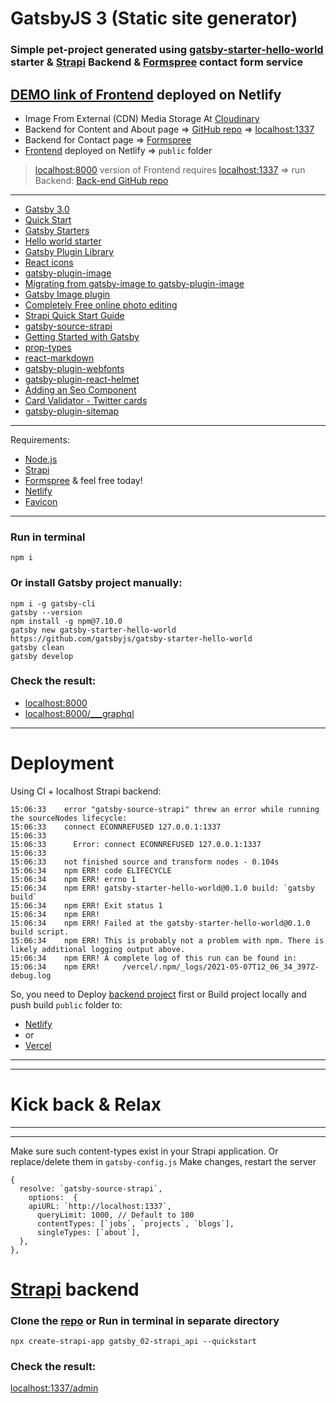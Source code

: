 # GatsbyJS 3 (Static site generator)

### Simple pet-project generated using [gatsby-starter-hello-world](https://www.gatsbyjs.com/starters/gatsbyjs/gatsby-starter-hello-world/) starter & [Strapi](https://strapi.io) Backend & [Formspree](https://formspree.io) contact form service

## [DEMO link of Frontend](https://gatsby-v3-strapi-frontend.netlify.app/) deployed on Netlify

- Image From External (CDN) Media Storage At [Cloudinary](https://cloudinary.com/)
- Backend for Content and About page => [GitHub repo](https://github.com/WebDevelopUa/gatsby_02-strapi_api)
  => [localhost:1337](http://localhost:1337)
- Backend for Contact page => [Formspree](https://formspree.io)
- [Frontend](https://gatsby-v3-strapi-frontend.netlify.app) deployed on Netlify => ```public``` folder

> [localhost:8000](http://localhost:8000) version of Frontend requires [localhost:1337](http://localhost:1337) => run Backend: [Back-end GitHub repo](https://github.com/WebDevelopUa/gatsby_02-strapi_api)

-----------

- [Gatsby 3.0](https://www.gatsbyjs.com)
- [Quick Start](https://www.gatsbyjs.com/docs/quick-start)
- [Gatsby Starters](https://www.gatsbyjs.com/starters/?v=3)
- [Hello world starter](https://www.gatsbyjs.com/starters/gatsbyjs/gatsby-starter-hello-world/)
- [Gatsby Plugin Library](https://www.gatsbyjs.com/plugins/)
- [React icons](https://react-icons.github.io/react-icons/)
- [gatsby-plugin-image](https://www.gatsbyjs.com/plugins/gatsby-plugin-image)
- [Migrating from gatsby-image to gatsby-plugin-image](https://www.gatsbyjs.com/docs/reference/release-notes/image-migration-guide/)
- [Gatsby Image plugin](https://www.gatsbyjs.com/docs/reference/built-in-components/gatsby-plugin-image/#restrictions-on-using-staticimage)
- [Completely Free online photo editing](https://www10.lunapic.com/editor/)
- [Strapi Quick Start Guide](https://strapi.io/documentation/developer-docs/latest/getting-started/quick-start.html#_1-install-strapi-and-create-a-new-project)
- [gatsby-source-strapi](https://www.npmjs.com/package/gatsby-source-strapi)
- [Getting Started with Gatsby](https://strapi.io/documentation/developer-docs/latest/developer-resources/content-api/integrations/gatsby.html#create-a-gatsby-app)
- [prop-types](https://www.npmjs.com/package/prop-types)
- [react-markdown](https://www.npmjs.com/package/react-markdown)
- [gatsby-plugin-webfonts](https://www.gatsbyjs.com/plugins/gatsby-plugin-webfonts/)
- [gatsby-plugin-react-helmet](https://www.gatsbyjs.com/plugins/gatsby-plugin-react-helmet/)
- [Adding an Seo Component](https://www.gatsbyjs.com/docs/add-seo-component/)
- [Card Validator - Twitter cards](https://cards-dev.twitter.com/validator)
- [gatsby-plugin-sitemap](https://www.gatsbyjs.com/plugins/gatsby-plugin-sitemap/)

-----

Requirements:

- [Node.js](https://nodejs.org/uk/)
- [Strapi](https://strapi.io)
- [Formspree](https://formspree.io) & feel free today!
- [Netlify](https://www.netlify.com)
- [Favicon](https://favicon.io/favicon-generator/)

-----

### Run in terminal

``` 
npm i
```

### Or install Gatsby project manually:

``` 
npm i -g gatsby-cli
gatsby --version
npm install -g npm@7.10.0
gatsby new gatsby-starter-hello-world https://github.com/gatsbyjs/gatsby-starter-hello-world
gatsby clean
gatsby develop
```

### Check the result:

- [localhost:8000](http://localhost:8000)
- [localhost:8000/___graphql](http://localhost:8000/___graphql)

--------

# Deployment

Using CI + localhost Strapi backend:

``` 
15:06:33	error "gatsby-source-strapi" threw an error while running the sourceNodes lifecycle:
15:06:33	connect ECONNREFUSED 127.0.0.1:1337
15:06:33	
15:06:33	  Error: connect ECONNREFUSED 127.0.0.1:1337
15:06:33	
15:06:33	not finished source and transform nodes - 0.104s
15:06:34	npm ERR! code ELIFECYCLE
15:06:34	npm ERR! errno 1
15:06:34	npm ERR! gatsby-starter-hello-world@0.1.0 build: `gatsby build`
15:06:34	npm ERR! Exit status 1
15:06:34	npm ERR! 
15:06:34	npm ERR! Failed at the gatsby-starter-hello-world@0.1.0 build script.
15:06:34	npm ERR! This is probably not a problem with npm. There is likely additional logging output above.
15:06:34	npm ERR! A complete log of this run can be found in:
15:06:34	npm ERR!     /vercel/.npm/_logs/2021-05-07T12_06_34_397Z-debug.log
```

So, you need to Deploy [backend project](https://github.com/WebDevelopUa/gatsby_02-strapi_api) first or Build project
locally and push build ```public``` folder to:

- [Netlify](https://app.netlify.com/)
- or
- [Vercel](https://vercel.com/)

-----
-----

# Kick back & Relax

-----
-----

Make sure such content-types exist in your Strapi application. Or replace/delete them in ```gatsby-config.js```
Make changes, restart the server

```
{  
  resolve: `gatsby-source-strapi`,
    options:  {
    apiURL: `http://localhost:1337`,
      queryLimit: 1000, // Default to 100
      contentTypes: [`jobs`, `projects`, `blogs`],
      singleTypes: [`about`],
  },
},
```

# [Strapi](https://strapi.io/) backend

### Clone the [repo](https://github.com/WebDevelopUa/gatsby_02-strapi_api) or Run in terminal in separate directory

``` 
npx create-strapi-app gatsby_02-strapi_api --quickstart
```

### Check the result:

[localhost:1337/admin](http://localhost:1337/admin)

